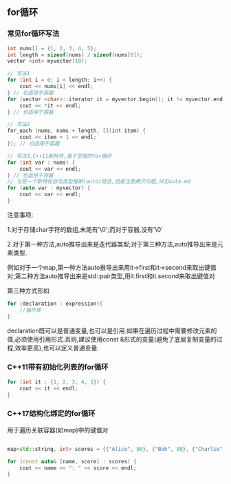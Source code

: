 ## for循环

### 常见for循环写法

```c++
int nums[] = {1, 2, 3, 4, 5};
int length = sizeof(nums) / sizeof(nums[0]);
vector <int> myvector(10);

// 写法1
for (int i = 0; i < length; i++) {
    cout << nums[i] << endl;
} // 也适用于容器
for (vector <char>::iterator it = myvector.begin(); it != myvector.end(); it++) {
    cout << *it << endl;
} // 也适用于容器

// 写法2
for_each (nums, nums + length, [](int item) {
    cout << item + 1 << endl;
}); // 也适用于容器

// 写法3,C++11新特性,基于范围的for循环
for (int var : nums) {
    cout << var << endl;
} // 也适用于容器
// 与另一个新特性自动类型推断(auto)结合,但是注意拷贝问题,详见auto.md
for (auto var : myvector) {
    cout << var << endl;
}
```

注意事项:

1.对于存储char字符的数组,末尾有'\0';而对于容器,没有'\0'

2.对于第一种方法,auto推导出来是迭代器类型;对于第三种方法,auto推导出来是元素类型.

例如对于一个map,第一种方法auto推导出来用it->first和it->second来取出键值对;第二种方法auto推导出来是std::pair类型,用it.first和it.second来取出键值对

第三种方式形如

```c++
for (declaration : expression){
    //循环体
}
```

declaration既可以是普通变量,也可以是引用.如果在遍历过程中需要修改元素的值,必须使用引用形式.否则,建议使用const &形式的变量(避免了底层复制变量的过程,效率更高),也可以定义普通变量.

### C++11带有初始化列表的for循环

```c++
for (int it : {1, 2, 3, 4, 5}) {
    cout << it << endl;
}
```

### C++17结构化绑定的for循环

用于遍历关联容器(如map)中的键值对

```c++

map<std::string, int> scores = {{"Alice", 90}, {"Bob", 80}, {"Charlie", 70}};

for (const auto& [name, score] : scores) {
    cout << name << ": " << score << endl;
}
```

